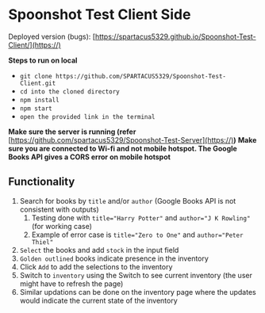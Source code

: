 # Spoonshot Test Client Side

Deployed version (bugs): [https://spartacus5329.github.io/Spoonshot-Test-Client/](https://)

**Steps to run on local**

-   `git clone https://github.com/SPARTACUS5329/Spoonshot-Test-Client.git`
-   `cd into the cloned directory`
-   `npm install`
-   `npm start`
-   `open the provided link in the terminal`

**Make sure the server is running (refer** [https://github.com/spartacus5329/Spoonshot-Test-Server](https://)**)**
**Make sure you are connected to Wi-fi and not mobile hotspot. The Google Books API gives a CORS error on mobile hotspot**

## Functionality

1. Search for books by `title` and/or `author` (Google Books API is not consistent with outputs)
    1. Testing done with `title="Harry Potter"` and `author="J K Rowling"` (for working case)
    2. Example of error case is `title="Zero to One"` and `author="Peter Thiel"`
2. `Select` the books and add `stock` in the input field
3. `Golden outlined` books indicate presence in the inventory
4. Click `Add` to add the selections to the inventory
5. Switch to `inventory` using the Switch to see current inventory (the user might have to refresh the page)
6. Similar updations can be done on the inventory page where the updates would indicate the current state of the inventory
